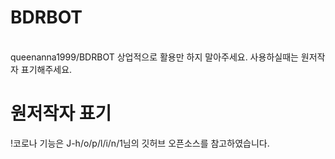 # BDRBOT
<br>queenanna1999/BDRBOT
상업적으로 활용만 하지 말아주세요.
사용하실때는 원저작자 표기해주세요.</br>
# 원저작자 표기
!코로나 기능은 J-h/o/p/l/i/n/1님의 깃허브 오픈소스를 참고하였습니다.
